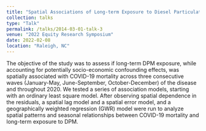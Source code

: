 ```yaml
---
title: "Spatial Associations of Long-term Exposure to Diesel Particulate Matter and Black Race with Seasonal and Annual Mortality Due to COVID-19 in the Contiguous United States"
collection: talks
type: "Talk"
permalink: /talks/2014-03-01-talk-3
venue: "2022 Equity Research Symposium"
date: 2022-02-08
location: "Raleigh, NC"
---
```


The objective of the study was to assess if long-term DPM exposure, while accounting for potentially socio-economic confounding effects, was spatially associated with COVID-19 mortality across three consecutive waves (January-May, June-September, October-December) of the disease and throughout 2020. We tested a series of association models, starting with an ordinary least square model. After observing spatial dependence in the residuals, a spatial lag model and a spatial error model, and a geographically weighted regression (GWR) model were run to analyze spatial patterns and seasonal relationships between COVID-19 mortality and long-term exposure to DPM. 
